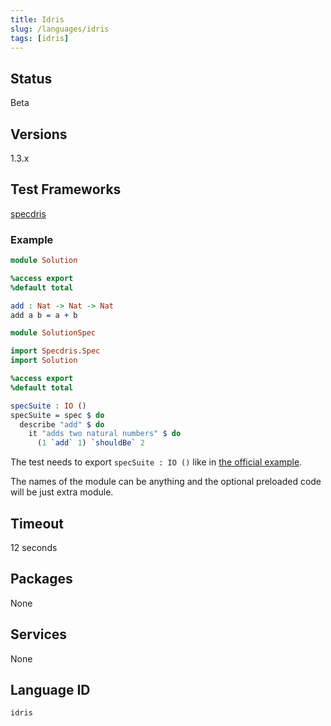 ```yaml
---
title: Idris
slug: /languages/idris
tags: [idris]
---
```



## Status

Beta

## Versions

1.3.x

## Test Frameworks

[specdris](https://github.com/pheymann/specdris)

### Example

```idris
module Solution

%access export
%default total

add : Nat -> Nat -> Nat
add a b = a + b
```

```idris
module SolutionSpec

import Specdris.Spec
import Solution

%access export
%default total

specSuite : IO ()
specSuite = spec $ do
  describe "add" $ do
    it "adds two natural numbers" $ do
      (1 `add` 1) `shouldBe` 2
```

The test needs to export `specSuite : IO ()` like in [the official example](https://github.com/pheymann/specdris/blob/7d7721cb16f71a389145ce0f41562d889ae648a7/examples/SpecExample.idr).

The names of the module can be anything and the optional preloaded code will be just extra module.

## Timeout

12 seconds

## Packages

None

## Services

None

## Language ID

`idris`
